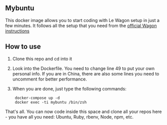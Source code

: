## Mybuntu

This docker image allows you to start coding with Le Wagon setup in just a few minutes.
It follows all the setup that you need from the [official Wagon instructions](https://github.com/lewagon/setup)

## How to use

1. Clone this repo and cd into it 

2. Look into the Dockerfile. You need to change line 49 to put your own personal info. If you are in China, there are also some lines you need to uncomment for better performance. 

3. When you are done, just type the following commands:


        docker-compose up -d
        docker exec -ti mybuntu /bin/zsh 

That's all. You can now code inside this space and clone all your repos here - you have all you need: Ubuntu, Ruby, rbenv, Node, npm, etc.